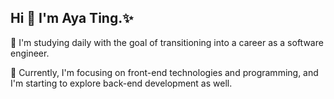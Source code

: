 ## Hi 👋 I'm Aya Ting.✨
🌱 I'm studying daily with the goal of transitioning into a career as a software engineer.

🌱 Currently, I'm focusing on front-end technologies and programming, and I'm starting to explore back-end development as well.
<!--
**AyaTing/AyaTing** is a ✨ _special_ ✨ repository because its `README.md` (this file) appears on your GitHub profile.

Here are some ideas to get you started:

- 🔭 I’m currently working on ...
- 🌱 I’m currently learning ...
- 👯 I’m looking to collaborate on ...
- 🤔 I’m looking for help with ...
- 💬 Ask me about ...
- 📫 How to reach me: ...
- 😄 Pronouns: ...
- ⚡ Fun fact: ...
-->
